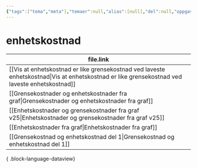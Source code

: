 ```yaml
---
{"tags":["tema","meta"],"temaer":null,"alias":[null],"del":null,"oppgave":null,"fag":null,"eksamen":null,"dg-publish":true,"title":"enhetskostnad","date":"2023-06-01","modified":"2023-06-01","permalink":"/temaer/enhetskostnad/","dgPassFrontmatter":true}
---
```



# enhetskostnad
| file.link                                                                                                                                         |
| ------------------------------------------------------------------------------------------------------------------------------------------------- |
| [[Vis at enhetskostnad er like grensekostnad ved laveste enhetskostnad\|Vis at enhetskostnad er like grensekostnad ved laveste enhetskostnad]] |
| [[Grensekostnader og enhetskostnader fra graf\|Grensekostnader og enhetskostnader fra graf]]                                                   |
| [[Enhetskostnader og grensekostnader fra graf v25\|Enhetskostnader og grensekostnader fra graf v25]]                                           |
| [[Enhetskostnader fra graf\|Enhetskostnader fra graf]]                                                                                         |
| [[Grensekostnad og enhetskostnad del 1\|Grensekostnad og enhetskostnad del 1]]                                                                 |

{ .block-language-dataview}
